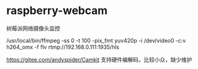 # raspberry-webcam
树莓派网络摄像头监控

/usr/local/bin/ffmpeg -ss 0 -t 100 -pix_fmt yuv420p -i /dev/video0 -c:v h264_omx -f flv rtmp://192.168.0.111:1935/hls

https://gitee.com/andyspider/Camkit 支持硬件编解码，比较小众，缺少维护
